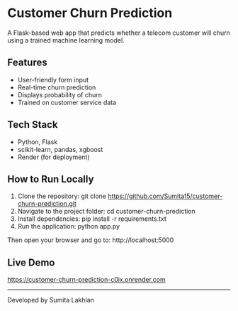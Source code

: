 # Customer Churn Prediction

A Flask-based web app that predicts whether a telecom customer will churn using a trained machine learning model.

## Features

- User-friendly form input
- Real-time churn prediction
- Displays probability of churn
- Trained on customer service data

## Tech Stack

- Python, Flask
- scikit-learn, pandas, xgboost
- Render (for deployment)

## How to Run Locally

1. Clone the repository:
   git clone https://github.com/Sumita15/customer-churn-prediction.git
2. Navigate to the project folder:
   cd customer-churn-prediction
3. Install dependencies:
   pip install -r requirements.txt
4. Run the application:
   python app.py

Then open your browser and go to:
http://localhost:5000

## Live Demo

https://customer-churn-prediction-c0ix.onrender.com

---

Developed by Sumita Lakhlan
